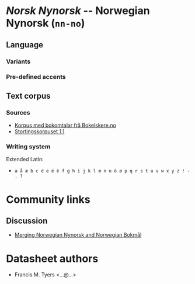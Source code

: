 # *Norsk Nynorsk* -- Norwegian Nynorsk (`nn-no`)

## Language

### Variants

### Pre-defined accents

## Text corpus

### Sources

* [Korpus med bokomtalar frå Bokelskere.no](https://www.nb.no/sprakbanken/en/resource-catalogue/oai-nb-no-sbr-53/)
* [Stortingskorpuset 1.1](https://www.nb.no/sprakbanken/ressurskatalog/oai-nb-no-sbr-58/)

### Writing system

Extended Latin:
* `a å æ b c d e é è f g h i j k l m n o ò ø p q r s t u v w x y z ! - . ?`

# Community links

## Discussion

* [Merging Norwegian Nynorsk and Norwegian Bokmål](https://discourse.mozilla.org/t/merging-norwegian-nynorsk-and-norwegian-bokmal/130474)

# Datasheet authors

* Francis M. Tyers <...@...>
